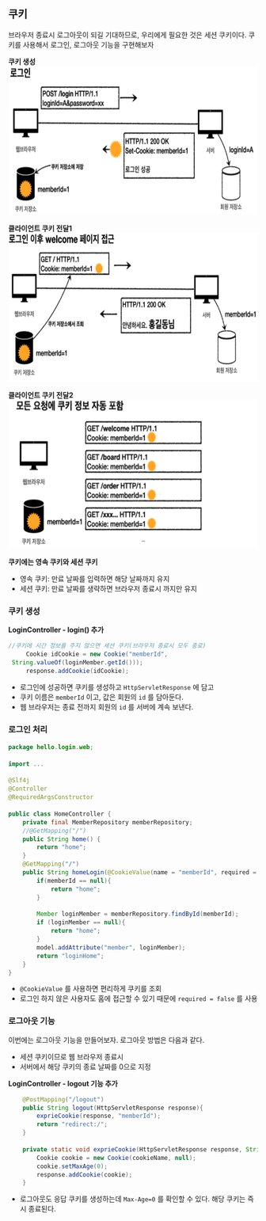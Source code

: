 ## 쿠키

브라우저 종료시 로그아웃이 되길 기대하므로, 우리에게 필요한 것은 세션 쿠키이다. 쿠키를 사용해서 로그인, 로그아웃 기능을 구현해보자


**쿠키 생성**
<img src="/img/Spring_MVC/cookie1.png" alt="cookie1" width="600" height="300" />

**클라이언트 쿠키 전달1**
<img src="/img/Spring_MVC/cookie2.png" alt="cookie2" width="600" height="300" />

**클라이언트 쿠키 전달2**
<img src="/img/Spring_MVC/cookie3.png" alt="cookie3" width="600" height="300" />

**쿠키에는 영속 쿠키와 세션 쿠키**
- 영속 쿠키: 만료 날짜를 입력하면 해당 날짜까지 유지
- 세션 쿠키: 만료 날짜를 생략하면 브라우저 종료시 까지만 유지

### 쿠키 생성
**LoginController - login() 추가**
```java
//쿠키에 시간 정보를 주지 않으면 세션 쿠키(브라우저 종료시 모두 종료)
     Cookie idCookie = new Cookie("memberId",
 String.valueOf(loginMember.getId()));
     response.addCookie(idCookie);
```
- 로그인에 성공하면 쿠키를 생성하고 `HttpServletResponse` 에 담고 
- 쿠키 이름은 `memberId` 이고, 값은 회원의 `id` 를 담아둔다. 
- 웹 브라우저는 종료 전까지 회원의 `id` 를 서버에 계속 보낸다.


### 로그인 처리
```java
package hello.login.web;

import ...

@Slf4j
@Controller
@RequiredArgsConstructor

public class HomeController {
    private final MemberRepository memberRepository;
    //@GetMapping("/")
    public String home() {
        return "home";
    }
    @GetMapping("/")
    public String homeLogin(@CookieValue(name = "memberId", required = false) Long memberId, Model model){
        if(memberId == null){
            return "home";
        }

        Member loginMember = memberRepository.findById(memberId);
        if (loginMember == null){
            return "home";
        }
        model.addAttribute("member", loginMember);
        return "loginHome";
    }
}
```
- `@CookieValue` 를 사용하면 편리하게 쿠키를 조회
- 로그인 하지 않은 사용자도 홈에 접근할 수 있기 때문에 `required = false` 를 사용

### 로그아웃 기능
이번에는 로그아웃 기능을 만들어보자. 로그아웃 방법은 다음과 같다. 
- 세션 쿠키이므로 웹 브라우저 종료시
- 서버에서 해당 쿠키의 종료 날짜를 0으로 지정

**LoginController - logout 기능 추가**
```java
    @PostMapping("/logout")
    public String logout(HttpServletResponse response){
        exprieCookie(response, "memberId");
        return "redirect:/";
    }

    private static void exprieCookie(HttpServletResponse response, String cookieName) {
        Cookie cookie = new Cookie(cookieName, null);
        cookie.setMaxAge(0);
        response.addCookie(cookie);
    }
```
- 로그아웃도 응답 쿠키를 생성하는데 `Max-Age=0` 를 확인할 수 있다. 해당 쿠키는 즉시 종료된다.
